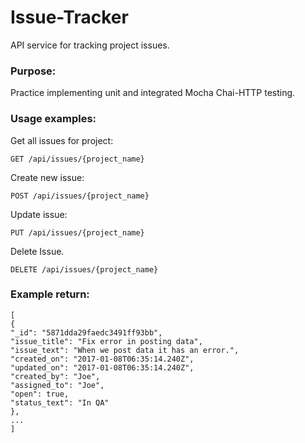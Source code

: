 # Issue-Tracker
API service for tracking project issues.

### Purpose:
Practice implementing unit and integrated Mocha Chai-HTTP testing.
 
### Usage examples:
Get all issues for project:  
```
GET /api/issues/{project_name}
```
Create new issue:  
```
POST /api/issues/{project_name}
```
Update issue:  
```
PUT /api/issues/{project_name}
```
Delete Issue.  
```
DELETE /api/issues/{project_name}
```
### Example return:
```
[
{ 
"_id": "5871dda29faedc3491ff93bb",
"issue_title": "Fix error in posting data",
"issue_text": "When we post data it has an error.",
"created_on": "2017-01-08T06:35:14.240Z",
"updated_on": "2017-01-08T06:35:14.240Z",
"created_by": "Joe",
"assigned_to": "Joe",
"open": true,
"status_text": "In QA"
},
...
]
```
